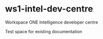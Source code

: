 # ws1-intel-dev-centre
Workspace ONE Intelligence developer centre

Test space for existing documentation
